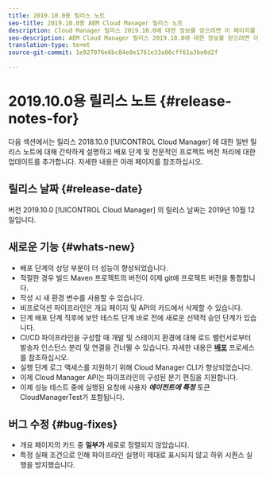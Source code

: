 ```yaml
---
title: 2019.10.0용 릴리스 노트
seo-title: 2019.10.0용 AEM Cloud Manager 릴리스 노트
description: Cloud Manager 릴리스 2019.10.0에 대한 정보를 얻으려면 이 페이지를 따르십시오.
seo-description: AEM Cloud Manager 릴리스 2019.10.0에 대한 정보를 얻으려면 이 페이지를 따르십시오.
translation-type: tm+mt
source-git-commit: 1e927076e6bc84e8e1761e33a86cff61a3be0d2f

---
```


# 2019.10.0용 릴리스 노트 {#release-notes-for}

다음 섹션에서는 릴리스 2018.10.0 [!UICONTROL Cloud Manager] 에 대한 일반 릴리스 노트에 대해 간략하게 설명하고 배포 단계 및 전문적인 프로젝트 버전 처리에 대한 업데이트를 추가합니다.
자세한 내용은 아래 페이지를 참조하십시오.

## 릴리스 날짜 {#release-date}

버전 2019.10.0 [!UICONTROL Cloud Manager] 의 릴리스 날짜는 2019년 10월 12일입니다.

## 새로운 기능 {#whats-new}

* 배포 단계의 상당 부분이 더 성능이 향상되었습니다.
* 적절한 경우 빌드 Maven 프로젝트의 버전이 이제 git에 프로젝트 버전을 통합합니다.
* 작성 시 새 환경 변수를 사용할 수 있습니다.
* 비프로덕션 파이프라인은 개요 페이지 및 API의 카드에서 삭제할 수 있습니다.
* 단계 배포 단계 직후에 보안 테스트 단계 바로 전에 새로운 선택적 승인 단계가 있습니다.
* CI/CD 파이프라인을 구성할 때 개발 및 스테이지 환경에 대해 로드 밸런서로부터 발송자 인스턴스 분리 및 연결을 건너뛸 수 있습니다.
자세한 내용은 **[배포](deploying-code.md#deployment-process)** 프로세스를 참조하십시오.
* 실행 단계 로그 액세스를 지원하기 위해 Cloud Manager CLI가 향상되었습니다.
* 이제 Cloud Manager API는 파이프라인의 구성된 분기 편집을 지원합니다.
* 이제 성능 테스트 중에 실행된 요청에 사용자 ***에이전트에 특정*** 토큰 CloudManagerTest가 포함됩니다.

## 버그 수정 {#bug-fixes}

* 개요 페이지의 카드 중 **일부가** 세로로 정렬되지 않았습니다.
* 특정 실패 조건으로 인해 파이프라인 실행이 제대로 표시되지 않고 하위 시퀀스 실행을 방지했습니다.
